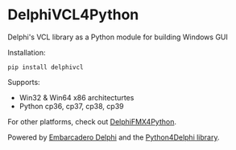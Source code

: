 # DelphiVCL4Python
Delphi's VCL library as a Python module for building Windows GUI

Installation:

    pip install delphivcl
   
Supports:
* Win32 & Win64 x86 architecturtes
* Python cp36, cp37, cp38, cp39

For other platforms, check out [DelphiFMX4Python](https://github.com/Embarcadero/DelphiFMX4Python).

Powered by [Embarcadero Delphi](https://www.embarcadero.com/products/delphi) and the [Python4Delphi library](https://github.com/pyscripter/python4delphi).
